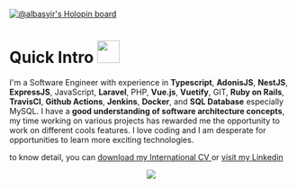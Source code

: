 [![@albasyir's Holopin board](https://holopin.me/albasyir)](https://holopin.io/@albasyir)

# Quick Intro <img width='40' src="https://raw.githubusercontent.com/MartinHeinz/MartinHeinz/master/wave.gif">

<p>
I'm a Software Engineer with experience in <b>Typescript</b>, <b>AdonisJS</b>, <b>NestJS</b>, <b>ExpressJS</b>, JavaScript, <b>Laravel</b>, PHP, <b>Vue.js</b>, <b>Vuetify</b>, GIT, <b>Ruby on Rails</b>, <b>TravisCI</b>, <b>Github Actions</b>, <b>Jenkins</b>, <b>Docker</b>, and <b>SQL Database</b> especially MySQL. I have a <b>good understanding of software architecture concepts</b>, my time working on various projects has rewarded me the opportunity to work on different cools features. I love coding and I am desperate for opportunities to learn more exciting technologies.
</p>

<p>
  to know detail, you can 
  <a href='https://s3-ap-southeast-1.amazonaws.com/glints-dashboard/resume/46af71faae9c41cfea79c9a108708ee8.pdf' target='_blank'>
    download my International CV
  </a>
  or
  <a href='https://www.linkedin.com/in/albasyir/' target='_blank'>
    visit my Linkedin
  </a>
</p>

<p align="center">
  <img align="center" src="https://github-readme-streak-stats.herokuapp.com?user=albasyir&theme=vue&hide_border=true"></img>
</p>

